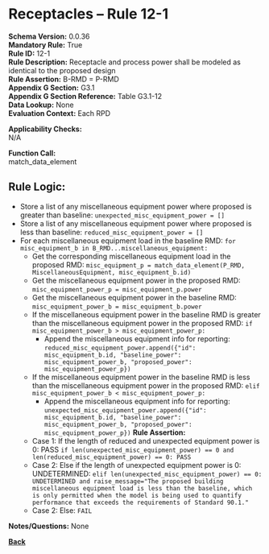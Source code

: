 # Receptacles – Rule 12-1   
**Schema Version:** 0.0.36        
**Mandatory Rule:** True          
**Rule ID:** 12-1  
**Rule Description:** Receptacle and process power shall be modeled as identical to the proposed design  
**Rule Assertion:** B-RMD = P-RMD                                           
**Appendix G Section:** G3.1  
**Appendix G Section Reference:** Table G3.1-12  
**Data Lookup:** None  
**Evaluation Context:** Each RPD  

**Applicability Checks:**  
N/A

**Function Call:**  
match_data_element

## Rule Logic:
- Store a list of any miscellaneous equipment power where proposed is greater than baseline: `unexpected_misc_equipment_power = []`
- Store a list of any miscellaneous equipment power where proposed is less than baseline: `reduced_misc_equipment_power = []`
- For each miscellaneous equipment load in the baseline RMD: `for misc_equipment_b in B_RMD...miscellaneous_equipment:`
  - Get the corresponding miscellaneous equipment load in the proposed RMD: `misc_equipment_p = match_data_element(P_RMD, MiscellaneousEquipment, misc_equipment_b.id)`
  - Get the miscellaneous equipment power in the proposed RMD: `misc_equipment_power_p = misc_equipment_p.power`
  - Get the miscellaneous equipment power in the baseline RMD: `misc_equipment_power_b = misc_equipment_b.power`
  - If the miscellaneous equipment power in the baseline RMD is greater than the miscellaneous equipment power in the proposed RMD: `if misc_equipment_power_b > misc_equipment_power_p:`
    - Append the miscellaneous equipment info for reporting: `reduced_misc_equipment_power.append({"id": misc_equipment_b.id, "baseline_power": misc_equipment_power_b, "proposed_power": misc_equipment_power_p})`
  - If the miscellaneous equipment power in the baseline RMD is less than the miscellaneous equipment power in the proposed RMD: `elif misc_equipment_power_b < misc_equipment_power_p:`
    - Append the miscellaneous equipment info for reporting: `unexpected_misc_equipment_power.append({"id": misc_equipment_b.id, "baseline_power": misc_equipment_power_b, "proposed_power": misc_equipment_power_p})`
**Rule Assertion:**  
  - Case 1: If the length of reduced and unexpected equipment power is 0: PASS `if len(unexpected_misc_equipment_power) == 0 and len(reduced_misc_equipment_power) == 0: PASS`
  - Case 2: Else if the length of unexpected equipment power is 0: UNDETERMINED: `elif len(unexpected_misc_equipment_power) == 0: UNDETERMINED and raise_message="The proposed building miscellaneous equipment load is less than the baseline, which is only permitted when the model is being used to quantify performance that exceeds the requirements of Standard 90.1."`
  - Case 2: Else: `FAIL`

**Notes/Questions:**
None

 **[Back](../_toc.md)**